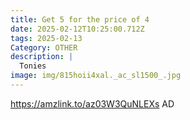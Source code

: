 ```yaml
---
title: Get 5 for the price of 4
date: 2025-02-12T10:25:00.712Z
tags: 2025-02-13
Category: OTHER
description: |
  Tonies
image: img/815hoii4xal._ac_sl1500_.jpg
---
```

https://amzlink.to/az03W3QuNLEXs
AD